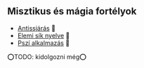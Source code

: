 ## Misztikus és mágia fortélyok

<!-- tag: misztikus__fortely -->

- [Antissjárás](fortelyok.misztikus/antissjaras.md) 🔺
- [Elemi sík nyelve](fortelyok.misztikus/elemi_sik_nyelve.md) 🔺
- [Pszí alkalmazás](fortelyok.misztikus/pszi.md) 🔺

⭕TODO: kidolgozni még⭕
